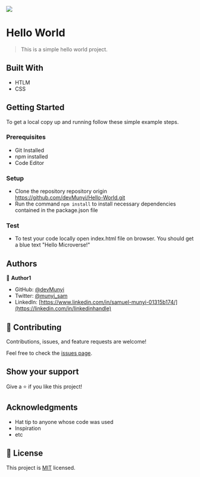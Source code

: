 ![](https://img.shields.io/badge/Microverse-blueviolet)

# Hello World

> This is a simple hello world project.


## Built With

- HTLM 
- CSS

## Getting Started

To get a local copy up and running follow these simple example steps.

### Prerequisites
- Git Installed
- npm installed
- Code Editor

### Setup
- Clone the repository repository origin https://github.com/devMunyi/Hello-World.git
- Run the command `npm install` to install necessary dependencies contained in the package.json file

### Test
- To test your code locally open index.html file on browser. You should get a blue text "Hello Microverse!"

## Authors

👤 **Author1**

- GitHub: [@devMunyi](https://github.com/githubhandle)
- Twitter: [@munyi_sam](https://twitter.com/twitterhandle)
- LinkedIn: [https://www.linkedin.com/in/samuel-munyi-01315b174/](https://linkedin.com/in/linkedinhandle)


## 🤝 Contributing

Contributions, issues, and feature requests are welcome!

Feel free to check the [issues page](../../issues/).

## Show your support

Give a ⭐️ if you like this project!

## Acknowledgments

- Hat tip to anyone whose code was used
- Inspiration
- etc

## 📝 License

This project is [MIT](./LICENSE) licensed.
